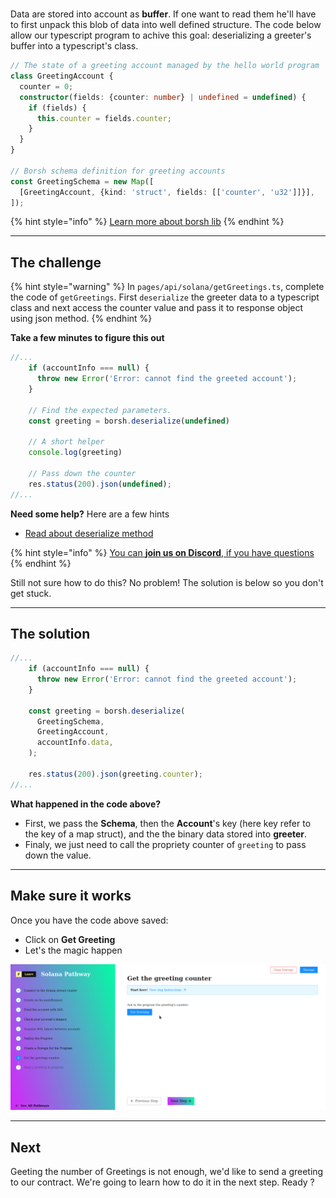 # 

Data are stored into account as **buffer**. If one want to read them he'll have to first unpack this blob of data into well defined structure. The code below allow our typescript program to achive this goal: deserializing a greeter's buffer into a typescript's class. 

```typescript
// The state of a greeting account managed by the hello world program
class GreetingAccount {
  counter = 0;
  constructor(fields: {counter: number} | undefined = undefined) {
    if (fields) {
      this.counter = fields.counter;
    }
  }
}

// Borsh schema definition for greeting accounts
const GreetingSchema = new Map([
  [GreetingAccount, {kind: 'struct', fields: [['counter', 'u32']]}],
]);
```

{% hint style="info" %}
[Learn more about borsh lib](https://npm.io/package/borsh)
{% endhint %}

----------------------------------

## The challenge

{% hint style="warning" %}
In `pages/api/solana/getGreetings.ts`, complete the code of `getGreetings`. First `deserialize` the greeter data to a typescript class and next access the counter value and pass it to response object using json method.
{% endhint %}

**Take a few minutes to figure this out**

```typescript
//...
    if (accountInfo === null) {
      throw new Error('Error: cannot find the greeted account');
    }

    // Find the expected parameters.
    const greeting = borsh.deserialize(undefined)

    // A short helper
    console.log(greeting)

    // Pass down the counter
    res.status(200).json(undefined);
//...
```

**Need some help?** Here are a few hints
* [Read about deserialize method](https://npm.io/package/borsh)

{% hint style="info" %}
[You can **join us on Discord**, if you have questions](https://discord.gg/fszyM7K)
{% endhint %}

Still not sure how to do this? No problem! The solution is below so you don't get stuck.

----------------------------------

## The solution

```typescript
//...
    if (accountInfo === null) {
      throw new Error('Error: cannot find the greeted account');
    }

    const greeting = borsh.deserialize(
      GreetingSchema,
      GreetingAccount,
      accountInfo.data,
    );

    res.status(200).json(greeting.counter);
//...
```

**What happened in the code above?**

* First, we pass the **Schema**, then the **Account**'s key (here key refer to the key of a map struct), and the the binary data stored into **greeter**.
* Finaly, we just need to call the propriety counter of `greeting` to pass down the value. 

----------------------------------

## Make sure it works

Once you have the code above saved:
* Click on **Get Greeting** 
* Let's the magic happen

![](../../../.gitbook/assets/solana-get-v3.gif)

----------------------------------

## Next

Geeting the number of Greetings is not enough, we'd like to send a greeting to our contract. We're going to learn how to do it in the next step. Ready ?
